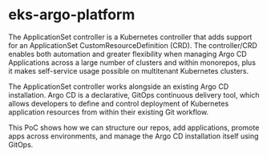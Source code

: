 # eks-argo-platform
The ApplicationSet controller is a Kubernetes controller that adds support for an ApplicationSet CustomResourceDefinition (CRD). The controller/CRD enables both automation and greater flexibility when managing Argo CD Applications across a large number of clusters and within monorepos, plus it makes self-service usage possible on multitenant Kubernetes clusters.

The ApplicationSet controller works alongside an existing Argo CD installation. Argo CD is a declarative, GitOps continuous delivery tool, which allows developers to define and control deployment of Kubernetes application resources from within their existing Git workflow.

This PoC shows how we can structure our repos, add applications, promote apps across environments, and manage the Argo CD installation itself using GitOps.
